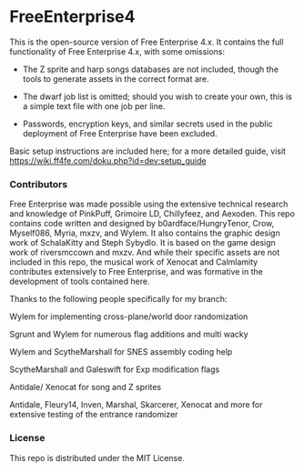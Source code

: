 # FreeEnterprise4

This is the open-source version of Free Enterprise 4.x. It contains the full functionality of Free Enterprise 4.x, with some omissions:

- The Z sprite and harp songs databases are not included, though the tools to generate assets in the correct format are.

- The dwarf job list is omitted; should you wish to create your own, this is a simple text file with one job per line.

- Passwords, encryption keys, and similar secrets used in the public deployment of Free Enterprise have been excluded.

Basic setup instructions are included here; for a more detailed guide, visit https://wiki.ff4fe.com/doku.php?id=dev:setup_guide

### Contributors

Free Enterprise was made possible using the extensive technical research and knowledge of PinkPuff, Grimoire LD, Chillyfeez, and Aexoden. This repo contains code written and designed by b0ardface/HungryTenor, Crow, Myself086, Myria, mxzv, and Wylem. It also contains the graphic design work of SchalaKitty and Steph Sybydlo. It is based on the game design work of riversmccown and mxzv. And while their specific assets are not included in this repo, the musical work of Xenocat and Calmlamity contributes extensively to Free Enterprise, and was formative in the development of tools contained here.

Thanks to the following people specifically for my branch:

Wylem for implementing cross-plane/world door randomization

Sgrunt and Wylem for numerous flag additions and multi wacky

Wylem and ScytheMarshall for SNES assembly coding help

ScytheMarshall and Galeswift for Exp modification flags 

Antidale/ Xenocat for song and Z sprites

Antidale, Fleury14, Inven, Marshal, Skarcerer, Xenocat and more for extensive testing of the entrance randomizer

### License

This repo is distributed under the MIT License.
